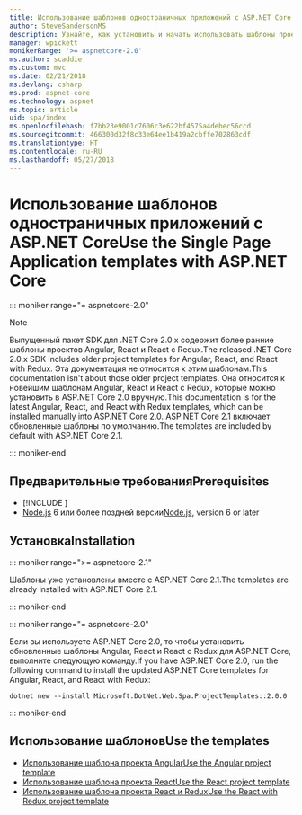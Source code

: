 ```yaml
---
title: Использование шаблонов одностраничных приложений с ASP.NET Core
author: SteveSandersonMS
description: Узнайте, как установить и начать использовать шаблоны проектов одностраничных приложений (SPA) в ASP.NET Core.
manager: wpickett
monikerRange: '>= aspnetcore-2.0'
ms.author: scaddie
ms.custom: mvc
ms.date: 02/21/2018
ms.devlang: csharp
ms.prod: aspnet-core
ms.technology: aspnet
ms.topic: article
uid: spa/index
ms.openlocfilehash: f7bb23e9001c7606c3e622bf4575a4debec56ccd
ms.sourcegitcommit: 466300d32f8c33e64ee1b419a2cbffe702863cdf
ms.translationtype: HT
ms.contentlocale: ru-RU
ms.lasthandoff: 05/27/2018
---
```

# <a name="use-the-single-page-application-templates-with-aspnet-core"></a><span data-ttu-id="5313c-103">Использование шаблонов одностраничных приложений с ASP.NET Core</span><span class="sxs-lookup"><span data-stu-id="5313c-103">Use the Single Page Application templates with ASP.NET Core</span></span>

::: moniker range="= aspnetcore-2.0"

> [!NOTE]
> <span data-ttu-id="5313c-104">Выпущенный пакет SDK для .NET Core 2.0.x содержит более ранние шаблоны проектов Angular, React и React с Redux.</span><span class="sxs-lookup"><span data-stu-id="5313c-104">The released .NET Core 2.0.x SDK includes older project templates for Angular, React, and React with Redux.</span></span> <span data-ttu-id="5313c-105">Эта документация не относится к этим шаблонам.</span><span class="sxs-lookup"><span data-stu-id="5313c-105">This documentation isn't about those older project templates.</span></span> <span data-ttu-id="5313c-106">Она относится к новейшим шаблонам Angular, React и React с Redux, которые можно установить в ASP.NET Core 2.0 вручную.</span><span class="sxs-lookup"><span data-stu-id="5313c-106">This documentation is for the latest Angular, React, and React with Redux templates, which can be installed manually into ASP.NET Core 2.0.</span></span> <span data-ttu-id="5313c-107">ASP.NET Core 2.1 включает обновленные шаблоны по умолчанию.</span><span class="sxs-lookup"><span data-stu-id="5313c-107">The templates are included by default with ASP.NET Core 2.1.</span></span>

::: moniker-end

## <a name="prerequisites"></a><span data-ttu-id="5313c-108">Предварительные требования</span><span class="sxs-lookup"><span data-stu-id="5313c-108">Prerequisites</span></span>

* [!INCLUDE [](~/includes/net-core-sdk-download-link.md)]
* <span data-ttu-id="5313c-109">[Node.js](https://nodejs.org) 6 или более поздней версии</span><span class="sxs-lookup"><span data-stu-id="5313c-109">[Node.js](https://nodejs.org), version 6 or later</span></span>

## <a name="installation"></a><span data-ttu-id="5313c-110">Установка</span><span class="sxs-lookup"><span data-stu-id="5313c-110">Installation</span></span>

::: moniker range=">= aspnetcore-2.1"

<span data-ttu-id="5313c-111">Шаблоны уже установлены вместе с ASP.NET Core 2.1.</span><span class="sxs-lookup"><span data-stu-id="5313c-111">The templates are already installed with ASP.NET Core 2.1.</span></span>

::: moniker-end

::: moniker range="= aspnetcore-2.0"

<span data-ttu-id="5313c-112">Если вы используете ASP.NET Core 2.0, то чтобы установить обновленные шаблоны Angular, React и React с Redux для ASP.NET Core, выполните следующую команду.</span><span class="sxs-lookup"><span data-stu-id="5313c-112">If you have ASP.NET Core 2.0, run the following command to install the updated ASP.NET Core templates for Angular, React, and React with Redux:</span></span>

```console
dotnet new --install Microsoft.DotNet.Web.Spa.ProjectTemplates::2.0.0
```

::: moniker-end

## <a name="use-the-templates"></a><span data-ttu-id="5313c-113">Использование шаблонов</span><span class="sxs-lookup"><span data-stu-id="5313c-113">Use the templates</span></span>

* [<span data-ttu-id="5313c-114">Использование шаблона проекта Angular</span><span class="sxs-lookup"><span data-stu-id="5313c-114">Use the Angular project template</span></span>](xref:spa/angular)
* [<span data-ttu-id="5313c-115">Использование шаблона проекта React</span><span class="sxs-lookup"><span data-stu-id="5313c-115">Use the React project template</span></span>](xref:spa/react)
* [<span data-ttu-id="5313c-116">Использование шаблона проекта React и Redux</span><span class="sxs-lookup"><span data-stu-id="5313c-116">Use the React with Redux project template</span></span>](xref:spa/react-with-redux)
